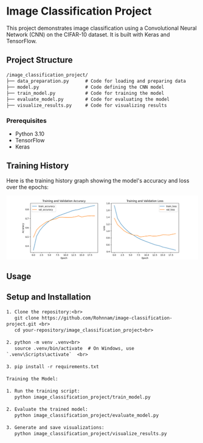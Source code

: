 # Image Classification Project

This project demonstrates image classification using a Convolutional Neural Network (CNN) on the CIFAR-10 dataset. It is built with Keras and TensorFlow.

## Project Structure

```plaintext
/image_classification_project/
├── data_preparation.py      # Code for loading and preparing data
├── model.py                 # Code defining the CNN model
├── train_model.py           # Code for training the model
├── evaluate_model.py        # Code for evaluating the model
├── visualize_results.py     # Code for visualizing results
```
### Prerequisites

- Python 3.10
- TensorFlow
- Keras


## Training History

Here is the training history graph showing the model's accuracy and loss over the epochs:

![Training History](training_history.png)

## Usage<br>

## Setup and Installation
```
1. Clone the repository:<br>
   git clone https://github.com/Rohnnam/image-classification-project.git <br>
   cd your-repository/image_classification_project<br>

2. python -m venv .venv<br>
   source .venv/bin/activate  # On Windows, use `.venv\Scripts\activate`  <br>  

3. pip install -r requirements.txt

Training the Model:

1. Run the training script:
   python image_classification_project/train_model.py

2. Evaluate the trained model:
   python image_classification_project/evaluate_model.py

3. Generate and save visualizations:
   python image_classification_project/visualize_results.py   
